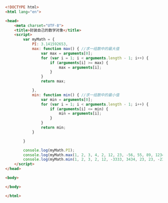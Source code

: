 
<BlogInfo id="231" title="27.封装自己的数学对象" author="白日梦想猿" pv=0 read_times=0 pre_cost_time="0分52秒" category="js学习" tag_list="['js学习']" create_time="2020.08.05 14:17:28" update_time="2020.08.05 14:27:01" />

```html
<!DOCTYPE html>
<html lang="en">

<head>
    <meta charset="UTF-8">
    <title>封装自己的数学对象</title>
    <script>
        var myMath = {
            PI: 3.141592653,
            max: function max() { //求一组数中的最大值
                var max = arguments[0];
                for (var i = 1; i < arguments.length - 1; i++) {
                    if (arguments[i] >= max) {
                        max = arguments[i];
                    }
                }
                return max;

            },
            min: function min() { //求一组数中的最小值
                var min = arguments[0];
                for (var i = 1; i < arguments.length - 1; i++) {
                    if (arguments[i] <= min) {
                        min = arguments[i];
                    }
                }
                return min;
            }

        }

        console.log(myMath.PI);
        console.log(myMath.max(1, 2, 3, 4, 2, 12, 23, -56, 55, 89, 1234, -333));
        console.log(myMath.min(1, 2, 3, 2, 12, -3333, 3434, 23, 23, -23));
    </script>
</head>

<body>

</body>

</html>
```
